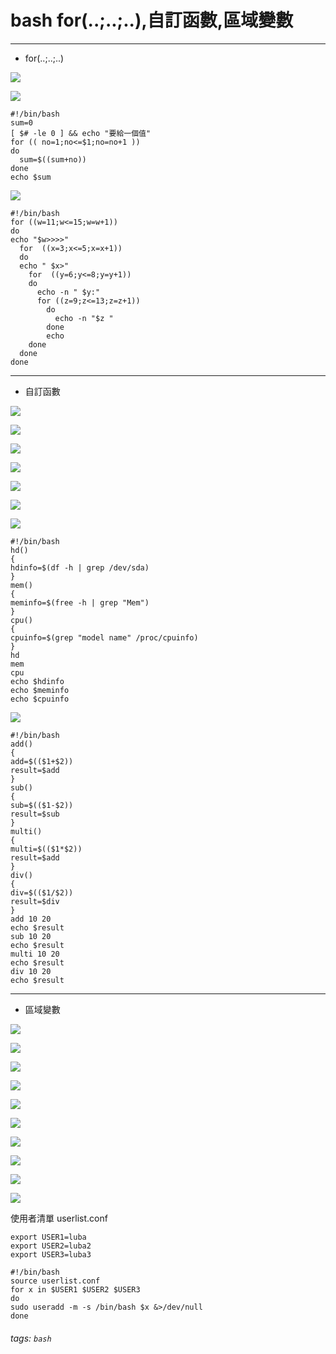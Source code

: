 # bash for(..;..;..),自訂函數,區域變數

---

* for(..;..;..)

![](https://i.imgur.com/j2hQtmY.jpg)

![](https://i.imgur.com/jKxCRZ7.jpg)

```
#!/bin/bash
sum=0
[ $# -le 0 ] && echo "要給一個值"
for (( no=1;no<=$1;no=no+1 ))
do
  sum=$((sum+no))
done
echo $sum
```
![](https://i.imgur.com/vFxt9xX.jpg)

```
#!/bin/bash
for ((w=11;w<=15;w=w+1))
do
echo "$w>>>>"
  for  ((x=3;x<=5;x=x+1))
  do
  echo " $x>"
    for  ((y=6;y<=8;y=y+1))
    do
      echo -n " $y:"
      for ((z=9;z<=13;z=z+1))
        do
          echo -n "$z "
        done
        echo
    done
  done
done
```

---

* 自訂函數

![](https://i.imgur.com/9QGQFSe.jpg)

![](https://i.imgur.com/YRrVKGz.jpg)

![](https://i.imgur.com/mtX363q.jpg)

![](https://i.imgur.com/HY53R5O.jpg)

![](https://i.imgur.com/6xKPZL0.jpg)

![](https://i.imgur.com/qe70ATo.jpg)

![](https://i.imgur.com/i14jCLg.jpg)

```
#!/bin/bash
hd()
{
hdinfo=$(df -h | grep /dev/sda)
}
mem()
{
meminfo=$(free -h | grep "Mem")
}
cpu()
{
cpuinfo=$(grep "model name" /proc/cpuinfo)
}
hd
mem
cpu
echo $hdinfo
echo $meminfo
echo $cpuinfo
```

![](https://i.imgur.com/mXjTIhm.jpg)

```
#!/bin/bash
add()
{
add=$(($1+$2))
result=$add
}
sub()
{
sub=$(($1-$2))
result=$sub
}
multi()
{
multi=$(($1*$2))
result=$add
}
div()
{
div=$(($1/$2))
result=$div
}
add 10 20
echo $result
sub 10 20
echo $result
multi 10 20
echo $result
div 10 20
echo $result
```

---

* 區域變數

![](https://i.imgur.com/uLOhyLM.jpg)

![](https://i.imgur.com/m52pTwV.jpg)

![](https://i.imgur.com/9pvYtgM.jpg)

![](https://i.imgur.com/wZHlpY3.jpg)

![](https://i.imgur.com/WaSlJ7p.jpg)

![](https://i.imgur.com/1Lb3WC3.jpg)

![](https://i.imgur.com/vZA3toj.jpg)

![](https://i.imgur.com/l7Gwmx9.jpg)

![](https://i.imgur.com/SnhIvud.jpg)

![](https://i.imgur.com/1En6v3W.jpg)

使用者清單 userlist.conf

```
export USER1=luba
export USER2=luba2
export USER3=luba3
```
```
#!/bin/bash
source userlist.conf
for x in $USER1 $USER2 $USER3
do
sudo useradd -m -s /bin/bash $x &>/dev/null
done
```


###### tags: `bash`
